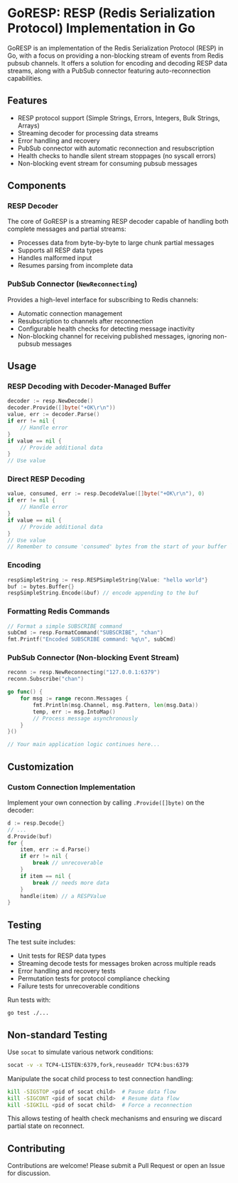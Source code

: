 # GoRESP: RESP (Redis Serialization Protocol) Implementation in Go

GoRESP is an implementation of the Redis Serialization Protocol (RESP) in Go, with a focus on providing a non-blocking stream of events from Redis pubsub channels. It offers a solution for encoding and decoding RESP data streams, along with a PubSub connector featuring auto-reconnection capabilities.

## Features

- RESP protocol support (Simple Strings, Errors, Integers, Bulk Strings, Arrays)
- Streaming decoder for processing data streams
- Error handling and recovery
- PubSub connector with automatic reconnection and resubscription
- Health checks to handle silent stream stoppages (no syscall errors)
- Non-blocking event stream for consuming pubsub messages

## Components

### RESP Decoder

The core of GoRESP is a streaming RESP decoder capable of handling both complete messages and partial streams:

- Processes data from byte-by-byte to large chunk partial messages
- Supports all RESP data types
- Handles malformed input
- Resumes parsing from incomplete data

### PubSub Connector (`NewReconnecting`)

Provides a high-level interface for subscribing to Redis channels:

- Automatic connection management
- Resubscription to channels after reconnection
- Configurable health checks for detecting message inactivity
- Non-blocking channel for receiving published messages, ignoring non-pubsub messages

## Usage

### RESP Decoding with Decoder-Managed Buffer

```go
decoder := resp.NewDecode()
decoder.Provide([]byte("+OK\r\n"))
value, err := decoder.Parse()
if err != nil {
    // Handle error
}
if value == nil {
    // Provide additional data
}
// Use value
```

### Direct RESP Decoding

```go
value, consumed, err := resp.DecodeValue([]byte("+OK\r\n"), 0)
if err != nil {
    // Handle error
}
if value == nil {
    // Provide additional data
}
// Use value
// Remember to consume 'consumed' bytes from the start of your buffer `buf.Next(consumed)`
```

### Encoding

```go
respSimpleString := resp.RESPSimpleString{Value: "hello world"}
buf := bytes.Buffer{}
respSimpleString.Encode(&buf) // encode appending to the buf
```

### Formatting Redis Commands

```go
// Format a simple SUBSCRIBE command
subCmd := resp.FormatCommand("SUBSCRIBE", "chan")
fmt.Printf("Encoded SUBSCRIBE command: %q\n", subCmd)
```

### PubSub Connector (Non-blocking Event Stream)

```go
reconn := resp.NewReconnecting("127.0.0.1:6379")
reconn.Subscribe("chan")

go func() {
    for msg := range reconn.Messages {
        fmt.Println(msg.Channel, msg.Pattern, len(msg.Data))
        temp, err := msg.IntoMap()
        // Process message asynchronously
    }
}()

// Your main application logic continues here...
```

## Customization

### Custom Connection Implementation

Implement your own connection by calling `.Provide([]byte)` on the decoder:

```go
d := resp.Decode{}
// ...
d.Provide(buf)
for {
    item, err := d.Parse()
    if err != nil {
        break // unrecoverable
    }
    if item == nil {
        break // needs more data
    }
    handle(item) // a RESPValue
}
```

## Testing

The test suite includes:

- Unit tests for RESP data types
- Streaming decode tests for messages broken across multiple reads
- Error handling and recovery tests
- Permutation tests for protocol compliance checking
- Failure tests for unrecoverable conditions

Run tests with:

```
go test ./...
```

## Non-standard Testing

Use `socat` to simulate various network conditions:

```bash
socat -v -x TCP4-LISTEN:6379,fork,reuseaddr TCP4:bus:6379
```

Manipulate the socat child process to test connection handling:

```bash
kill -SIGSTOP <pid of socat child>  # Pause data flow
kill -SIGCONT <pid of socat child>  # Resume data flow
kill -SIGKILL <pid of socat child>  # Force a reconnection
```

This allows testing of health check mechanisms and ensuring we discard partial state on reconnect.

## Contributing

Contributions are welcome! Please submit a Pull Request or open an Issue for discussion.